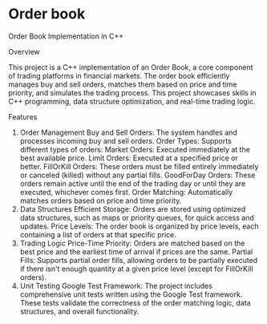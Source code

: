 # Order book 


Order Book Implementation in C++

Overview

This project is a C++ implementation of an Order Book, a core component of trading platforms in financial markets. The order book efficiently manages buy and sell orders, matches them based on price and time priority, and simulates the trading process. This project showcases skills in C++ programming, data structure optimization, and real-time trading logic.

Features

1. Order Management
Buy and Sell Orders: The system handles and processes incoming buy and sell orders.
Order Types: Supports different types of orders:
Market Orders: Executed immediately at the best available price.
Limit Orders: Executed at a specified price or better.
FillOrKill Orders: These orders must be filled entirely immediately or canceled (killed) without any partial fills.
GoodForDay Orders: These orders remain active until the end of the trading day or until they are executed, whichever comes first.
Order Matching: Automatically matches orders based on price and time priority.
2. Data Structures
Efficient Storage: Orders are stored using optimized data structures, such as maps or priority queues, for quick access and updates.
Price Levels: The order book is organized by price levels, each containing a list of orders at that specific price.
3. Trading Logic
Price-Time Priority: Orders are matched based on the best price and the earliest time of arrival if prices are the same.
Partial Fills: Supports partial order fills, allowing orders to be partially executed if there isn't enough quantity at a given price level (except for FillOrKill orders).
4. Unit Testing
Google Test Framework: The project includes comprehensive unit tests written using the Google Test framework. These tests validate the correctness of the order matching logic, data structures, and overall functionality.

